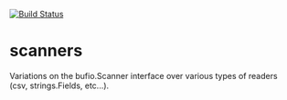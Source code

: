[![Build Status](https://travis-ci.org/smartystreets/scanners.svg?branch=master)](https://travis-ci.org/smartystreets/scanners)

# scanners

Variations on the bufio.Scanner interface over various types of readers (csv, strings.Fields, etc...).

